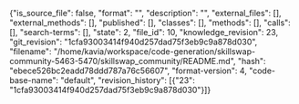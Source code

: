 {"is_source_file": false, "format": "", "description": "", "external_files": [], "external_methods": [], "published": [], "classes": [], "methods": [], "calls": [], "search-terms": [], "state": 2, "file_id": 10, "knowledge_revision": 23, "git_revision": "1cfa93003414f940d257dad75f3eb9c9a878d030", "filename": "/home/kavia/workspace/code-generation/skillswap-community-5463-5470/skillswap_community/README.md", "hash": "ebece526bc2eadd78ddd787a76c56607", "format-version": 4, "code-base-name": "default", "revision_history": [{"23": "1cfa93003414f940d257dad75f3eb9c9a878d030"}]}